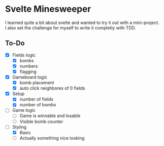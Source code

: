 # Svelte Minesweeper

I learned quite a bit about svelte and wanted to try it out with a mini-project. I also set the challenge for myself to write it completly with TDD.

## To-Do

- [x] Fields logic
  - [x] bombs
  - [x] numbers
  - [x] flagging
- [x] Gameboard logic
  - [x] bomb placement
  - [x] auto click neighbores of 0 fields
- [x] Setup
  - [x] number of fields
  - [x] number of bombs
- [ ] Game logic
  - [ ] Game is winnable and losable
  - [ ] Visible bomb counter
- [ ] Styling
  - [x] Basic
  - [ ] Actually something nice looking
